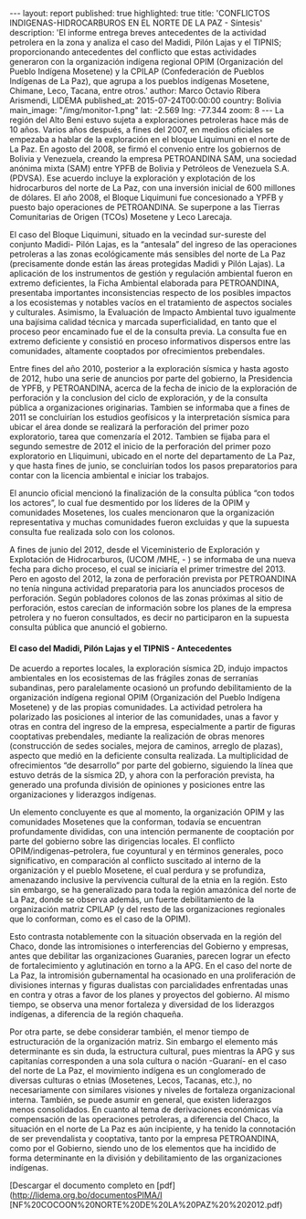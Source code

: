 --- layout: report published: true highlighted: true title:
'CONFLICTOS INDIGENAS-HIDROCARBUROS EN EL NORTE DE LA PAZ - Síntesis'
description: 'El informe entrega breves antecedentes de la actividad
petrolera en la zona y analiza el caso del Madidi, Pilón Lajas y el
TIPNIS; proporcionando antecedentes del conflicto que estas
actividades generaron con la organización indígena regional OPIM
(Organización del Pueblo Indígena Mosetene) y la CPILAP (Confederación
de Pueblos Indígenas de La Paz), que agrupa a los pueblos indígenas
Mosetene, Chimane, Leco, Tacana, entre otros.' author: Marco Octavio
Ribera Arismendi, LIDEMA published_at: 2015-07-24T00:00:00 country:
Bolivia main_image: "/img/monitor-1.png" lat: -2.569 lng: -77.344
zoom: 8 --- La región del Alto Beni estuvo sujeta a exploraciones
petroleras hace más de 10 años.  Varios años después, a fines del
2007, en medios oficiales se empezaba a hablar de la  exploración en
el bloque Liquimuni en el norte de La Paz. En agosto del 2008, se
firmó  el convenio entre los gobiernos de Bolivia y Venezuela, creando
la empresa  PETROANDINA SAM, una sociedad anónima mixta (SAM) entre
YPFB de Bolivia y  Petróleos de Venezuela S.A. (PDVSA). Ese acuerdo
incluye la exploración y explotación  de los hidrocarburos del norte
de La Paz, con una inversión inicial de 600 millones de  dólares. El
año 2008, el Bloque Liquimuni fue concesionado a YPFB y puesto bajo
operaciones de PETROANDINA. Se superpone a las Tierras Comunitarias de
Origen (TCOs) Mosetene y Leco Larecaja.

El caso del Bloque Liquimuni, situado en la vecindad sur-sureste del
conjunto Madidi- Pilón Lajas, es la “antesala” del ingreso de las
operaciones petroleras a las zonas  ecológicamente más sensibles del
norte de La Paz (precisamente donde están las áreas  protegidas Madidi
y Pilón Lajas). La aplicación de los instrumentos de gestión y
regulación ambiental  fueron en extremo deficientes, la Ficha
Ambiental elaborada para PETROANDINA, presentaba importantes
inconsistencias respecto de los posibles impactos a los ecosistemas y
notables vacíos en el tratamiento de aspectos sociales y culturales.
Asimismo, la Evaluación de Impacto Ambiental tuvo igualmente una
bajísima calidad  técnica y marcada superficialidad, en tanto que el
proceso peor encaminado fue el de  la consulta previa. La consulta fue
en extremo deficiente y consistió en proceso  informativos dispersos
entre las comunidades, altamente cooptados por ofrecimientos
prebendales.

Entre fines del año 2010, posterior a la exploración sísmica y hasta
agosto de 2012, hubo una serie de anuncios por parte del gobierno, la
Presidencia de YPFB, y PETROANDINA, acerca de la fecha de inicio de la
exploración de perforación y la conclusion del ciclo de exploración, y
de la consulta pública a organizaciones originarias. Tambien se
informaba que a fines de 2011 se concluirían los estudios geofísicos y
la interpretación sísmica para ubicar el área donde se realizará la
perforación del primer pozo exploratorio, tarea que comenzaría el
2012.  Tambien se fijaba para el segundo semestre de 2012 el inicio de
la perforación del primer pozo exploratorio en Lliquimuni, ubicado en
el norte del departamento de La Paz, y que hasta fines de  junio, se
concluirían todos los pasos preparatorios para contar con la licencia
ambiental e iniciar los trabajos.

El anuncio oficial mencionó la finalización de la consulta pública
“con todos los actores”, lo cual fue desmentido por los líderes de la
OPIM y comunidades Mosetenes, los cuales mencionaron que la
organización representativa y muchas comunidades fueron excluidas y
que la supuesta consulta fue realizada solo con los  colonos.

A fines de junio del 2012, desde el Viceministerio de Exploración  y
Explotación de Hidrocarburos, (UCOM /MHE, - ) se informaba  de una
nueva fecha para dicho proceso, el cual se iniciaría el primer
trimestre del  2013. Pero en agosto del 2012, la zona de perforación
prevista por PETROANDINA no tenía ninguna actividad preparatoria para
los  anunciados procesos de perforación. Según pobladores colonos de
las zonas próximas  al sitio de perforación, estos carecían de
información sobre los planes de la empresa  petrolera y no fueron
consultados, es decir no participaron en la supuesta consulta  pública
que anunció el gobierno.

<div>     <h4>         El caso del Madidi, Pilón Lajas y el TIPNIS -
Antecedentes     </h4> </div>

De acuerdo a reportes locales, la exploración sísmica 2D, indujo
impactos ambientales  en los ecosistemas de las frágiles zonas de
serranías subandinas, pero paralelamente  ocasionó un profundo
debilitamiento de la organización indígena regional OPIM
(Organización del Pueblo Indígena Mosetene) y de las propias
comunidades. La  actividad petrolera ha polarizado las posiciones al
interior de las comunidades, unas a  favor y otras en contra del
ingreso de la empresa, especialmente a partir de figuras  cooptativas
prebendales, mediante la realización de obras menores (construcción de
sedes sociales, mejora de caminos, arreglo de plazas), aspecto que
medió en la  deficiente consulta realizada. La multiplicidad de
ofrecimientos “de desarrollo” por parte del gobierno, siguiendo la
línea que estuvo detrás de la sísmica 2D, y ahora con la perforación
prevista, ha generado una profunda división de opiniones y posiciones
entre las organizaciones y liderazgos indígenas.

Un elemento concluyente es que al momento, la organización OPIM y las
comunidades  Mosetenes que la conforman, todavía se encuentran
profundamente divididas, con una  intención permanente de cooptación
por parte del gobierno sobre las dirigencias  locales. El conflicto
OPIM/indígenas–petrolera, fue coyuntural y en términos  generales,
poco significativo, en comparación al conflicto suscitado al interno
de la  organización y el pueblo Mosetene, el cual perdura y se
profundiza, amenazando  inclusive la pervivencia cultural de la etnia
en la región. Esto sin embargo, se ha  generalizado para toda la
región amazónica del norte de La Paz, donde se observa  además, un
fuerte debilitamiento de la organización matriz CPILAP (y del resto de
las organizaciones regionales que lo conforman, como es el caso de la
OPIM).

Esto contrasta notablemente con la situación observada en la región
del Chaco, donde  las intromisiones o interferencias del Gobierno y
empresas, antes que debilitar las  organizaciones Guaranies, parecen
lograr un efecto de fortalecimiento y aglutinación  en torno a la APG.
En el caso del norte de La Paz, la intromisión gubernamental ha
ocasionado en una proliferación de divisiones internas y figuras
dualistas con  parcialidades enfrentadas unas en contra y otras a
favor de los planes y proyectos del  gobierno. Al mismo tiempo, se
observa una menor fortaleza y diversidad de los  liderazgos indígenas,
a diferencia de la región chaqueña.

Por otra parte, se debe considerar también, el menor tiempo de
estructuración de la organización matriz. Sin  embargo el elemento más
determinante es sin duda, la estructura cultural, pues  mientras la
APG y sus capitanías corresponden a una sola cultura o nación
-Guaraní- en  el caso del norte de La Paz, el movimiento indígena es
un conglomerado de diversas  culturas o etnias (Mosetenes, Lecos,
Tacanas, etc.), no necesariamente con similares  visiones y niveles de
fortaleza organizacional interna. También, se puede asumir en general,
que existen liderazgos menos consolidados. En cuanto al tema de
derivaciones  económicas vía compensación de las operaciones
petroleras, a diferencia del Chaco, la  situación en el norte de La
Paz es aún incipiente, y ha tenido la connotación de ser
prevendalista y cooptativa, tanto por la empresa PETROANDINA, como por
el Gobierno,  siendo uno de los elementos que ha incidido de forma
determinante en la división y  debilitamiento de las organizaciones
indígenas.

[Descargar el documento completo en
[pdf](http://lidema.org.bo/documentosPIMA/I
[NF%20COCOON%20NORTE%20DE%20LA%20PAZ%20%202012.pdf)
